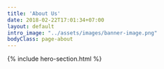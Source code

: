 ```yaml
---
title: 'About Us'
date: 2018-02-22T17:01:34+07:00
layout: default
intro_image: "../assets/images/banner-image.png"
bodyClass: page-about
---
```


{% include hero-section.html %}